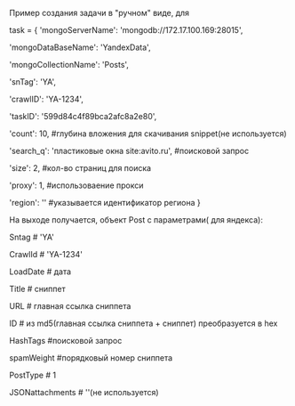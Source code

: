 

Пример создания задачи в "ручном" виде, для 

task = {
  'mongoServerName': 'mongodb://172.17.100.169:28015',
  
  'mongoDataBaseName': 'YandexData',
  
  'mongoCollectionName': 'Posts',
  
  'snTag': 'YA',
  
  'crawlID': 'YA-1234',
  
  'taskID': '599d84c4f89bca2afc8a2e80',
  
  'count': 10, #глубина вложения для скачивания snippet(не используется)
  
  'search_q': 'пластиковые окна site:avito.ru', #поисковой запрос
  
  'size': 2, #кол-во страниц для поиска 
  
  'proxy': 1, #использоваение прокси
  
  'region': '' #указывается идентификатор региона
}


На выходе получается, объект Post c параметрами( для яндекса):

Sntag # 'YA'

CrawlId # 'YA-1234'

LoadDate # дата 

Title # сниппет

URL # главная ссылка сниппета

ID # из md5(главная ссылка сниппета + сниппет) преобразуется в hex

HashTags #поисковой запрос

spamWeight #порядковый номер сниппета

PostType # 1

JSONattachments # ''(не используется)
